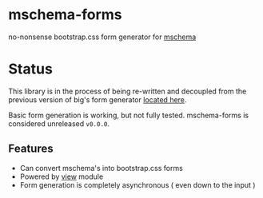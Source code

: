 # mschema-forms

no-nonsense bootstrap.css form generator for [mschema](http://mschema.org)

# Status

This library is in the process of being re-written and decoupled from the previous version of big's form generator [located here](https://github.com/bigcompany/resources/tree/master/forms).

Basic form generation is working, but not fully tested. mschema-forms is considered unreleased `v0.0.0`.

## Features

 - Can convert mschema's into bootstrap.css forms
 - Powered by [view](http://npmjs.org/package/view) module
 - Form generation is completely asynchronous ( even down to the input )